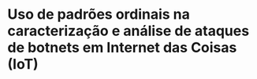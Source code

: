 # Uso de padrões ordinais na caracterização e análise de ataques de botnets em Internet das Coisas (IoT)


